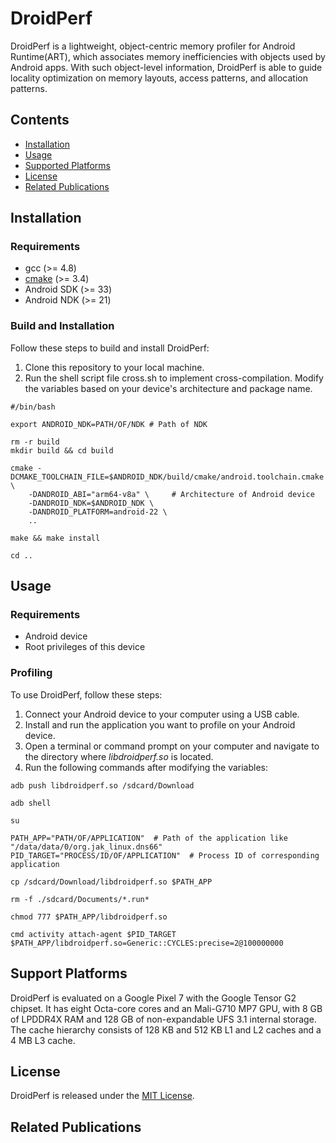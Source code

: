 # DroidPerf

DroidPerf is a lightweight, object-centric memory profiler for Android Runtime(ART), which associates memory
inefficiencies with objects used by Android apps. With such object-level information, DroidPerf is able to guide locality optimization on memory layouts, access patterns, and allocation patterns.


## Contents

-   [Installation](#installation)
-   [Usage](#usage)
-   [Supported Platforms](#support-platforms)
-   [License](#license)
-   [Related Publications](#Related-Publications)

## Installation

### Requirements

- gcc (>= 4.8)
- [cmake](https://cmake.org/download/) (>= 3.4)
- Android SDK (>= 33)
- Android NDK (>= 21)


### Build and Installation


Follow these steps to build and install DroidPerf:

1. Clone this repository to your local machine.
2. Run the shell script file cross.sh to implement cross-compilation. Modify the variables based on your device's architecture and package name.

```shell
#/bin/bash

export ANDROID_NDK=PATH/OF/NDK # Path of NDK

rm -r build
mkdir build && cd build

cmake -DCMAKE_TOOLCHAIN_FILE=$ANDROID_NDK/build/cmake/android.toolchain.cmake \
	-DANDROID_ABI="arm64-v8a" \     # Architecture of Android device
	-DANDROID_NDK=$ANDROID_NDK \
	-DANDROID_PLATFORM=android-22 \
	..

make && make install

cd ..

```

## Usage

### Requirements

- Android device
- Root privileges of this device


### Profiling


To use DroidPerf, follow these steps:

1. Connect your Android device to your computer using a USB cable.
2. Install and run the application you want to profile on your Android device.
3. Open a terminal or command prompt on your computer and navigate to the directory where *libdroidperf.so* is located.
4. Run the following commands after modifying the variables:

```shell
adb push libdroidperf.so /sdcard/Download

adb shell

su

PATH_APP="PATH/OF/APPLICATION"  # Path of the application like "/data/data/0/org.jak_linux.dns66"
PID_TARGET="PROCESS/ID/OF/APPLICATION"  # Process ID of corresponding application

cp /sdcard/Download/libdroidperf.so $PATH_APP

rm -f ./sdcard/Documents/*.run*

chmod 777 $PATH_APP/libdroidperf.so

cmd activity attach-agent $PID_TARGET $PATH_APP/libdroidperf.so=Generic::CYCLES:precise=2@100000000
```

## Support Platforms

DroidPerf is evaluated on a Google Pixel 7 with the Google Tensor G2 chipset. It has eight Octa-core cores and an Mali-G710 MP7 GPU, with 8 GB of LPDDR4X RAM and 128 GB of non-expandable UFS 3.1 internal storage. The cache hierarchy consists of 128 KB and 512 KB L1 and L2 caches and a 4 MB L3 cache.




## License

DroidPerf is released under the [MIT License](http://www.opensource.org/licenses/MIT).

## Related Publications
